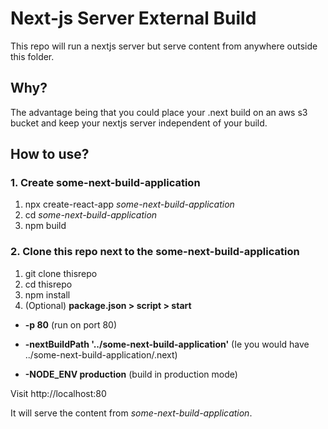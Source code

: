 # Next-js Server External Build
This repo will run a nextjs server but serve content from anywhere outside this folder.

## Why?
The advantage being that you could place your .next build on an aws s3 bucket and keep your nextjs server independent of your build. 

## How to use?
### 1. Create some-next-build-application
1. npx create-react-app *some-next-build-application*
2. cd *some-next-build-application*
3. npm build

### 2. Clone this repo next to the some-next-build-application
1. git clone thisrepo
2. cd thisrepo
3. npm install
4. (Optional) **package.json > script > start**
- **-p 80** 
(run on port 80)

- **-nextBuildPath '../some-next-build-application'**
(Ie you would have ../some-next-build-application/.next)

- **-NODE_ENV production**
(build in production mode)

Visit http://localhost:80

It will serve the content from *some-next-build-application*.
